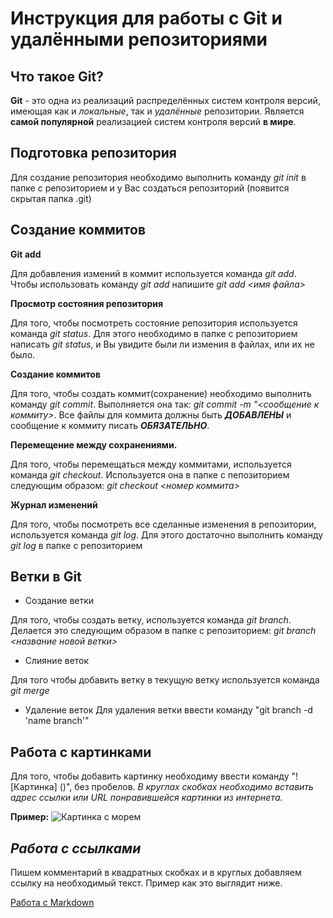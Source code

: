 # Инструкция для работы с Git и удалёнными репозиториями

## Что такое Git?

**Git** - это одна из реализаций распределённых систем контроля версий, имеющая как и *локальные*, так и *удалённые* репозитории. Является **самой популярной** реализацией систем контроля версий **в мире**.

## Подготовка репозитория
Для создание репозитория необходимо выполнить команду *git init*  в папке с репозиторием и у Вас создаться репозиторий (появится скрытая папка .git)

## Создание коммитов

**Git add**

Для добавления измений в коммит используется команда *git add*. Чтобы использовать команду *git add* напишите *git add <имя файла>*

**Просмотр состояния репозитория**

Для того, чтобы посмотреть состояние репозитория используется команда *git status*. Для этого необходимо в папке с репозиторием написать *git status*, и Вы увидите были ли измения в файлах, или их не было.

**Создание коммитов**

Для того, чтобы создать коммит(сохранение) необходимо выполнить команду *git commit*. Выполняется она так: *git commit -m "<сообщение к коммиту>*. Все файлы для коммита должны быть ***ДОБАВЛЕНЫ*** и сообщение к коммиту писать ***ОБЯЗАТЕЛЬНО***.

**Перемещение между сохранениями.**

Для того, чтобы перемещаться между коммитами, используется команда *git checkout*. Используется она в папке с пепозиторием следующим образом: *git checkout <номер коммита>*

**Журнал изменений**

Для того, чтобы посмотреть все сделанные изменения в репозитории, используется команда *git log*. Для этого достаточно выполнить команду *git log* в папке с репозиторием

## Ветки в Git

* Создание ветки

Для того, чтобы создать ветку, используется команда *git branch*. Делается это следующим образом в папке с репозиторием: *git branch <название новой ветки>*

* Слияние веток

Для того чтобы добавить ветку в текущую ветку используется команда *git merge <name branch>*

* Удаление веток
Для удаления ветки ввести команду "git branch -d 'name branch'"

## Работа с картинками

Для того, чтобы добавить картинку необходиму ввести команду "![Картинка] ()", без пробелов. 
*В круглах скобках необходимо вставить адрес ссылки или URL понравившейся картинки из интернета.* 

**Пример:**
![Картинка с морем](https://pw.artfile.me/wallpaper/30-11-2017/650x407/priroda-voshody-zakaty-sea-pesok-sunset--1272319.jpg)

## *Работа с ссылками*

Пишем комментарий в квадратных скобках и в круглых добавляем ссылку на необходимый текст. Пример как это выглядит ниже.

[Работа с Markdown](https://texterra.ru/blog/ischerpyvayushchaya-shpargalka-po-sintaksisu-razmetki-markdown-na-zametku-avtoram-veb-razrabotchikam.html)

